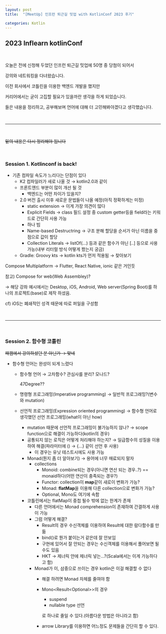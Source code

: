```yaml
---
layout: post
title:  "[MeetUp] 인프런 퇴근길 밋업 with KotlinConf 2023 후기"

categories: Kotlin
---
```


## 2023 Inflearn kotlinConf

<br>

오늘은 전에 신청해 두었던 인프런 퇴근길 밋업에 50명 중 당첨이 되어서

강의와 네트워킹을 다녀왔습니다.

이전 회사에서 코틀린을 이용한 백엔드 개발을 했지만

커리어에서는 굳이 고집할 필요가 있을까란 생각을 하게 되었습니다.

들은 내용을 정리하고, 공부해보며 언어에 대해 더 고민해봐야겠다고 생각했습니다.

<br>

***

<br>

~~밑의 내용은 다시 정리해야 됩니다~~

<br>

### Session 1. Kotlinconf is back!

- 기존 컴파일 속도가 느리다는 단점이 있다
    - K2 컴파일러가 새로 나올 것 → kotlin2.0과 같이
    - 프론트엔드 부분이 많이 개선 될 것
        - 백엔드는 어떤 차이가 있을지?
    - 2.0 버전 출시 이후 새로운 문법들이 나올 예정(아직 정확하게는 미정)
        - static extension → 이게 가장 의견이 많다
        - Explicit Fields → class 필드 설정 중 custom getter등을 field라는 키워드로 간단히 사용 가능
        - 하나 빔
        - Name-based Destructring → 구조 분해 할당을 순서가 아닌 이름을 중점으로 값이 할당
        - Collection Literals → listOf(…) 등과 같은 함수가 아닌 [..] 등으로 사용 가능(내부 리터럴 방식 어떻게 짰는지 궁금)
    - Gradle: Groovy kts → kotlin kts가 먼저 적용됨 → 찾아보기

Compose Multiplatform → Flutter, React Native, ionic 같은 거인듯

참고) Compose for web(Web Assembley)?

→ 해당 강좌 예시에서는 Desktop, iOS, Android, Web server(Spring Boot)를 하나의 프로젝트(base)로 제작 하셨음.

cf) iOS는 폐쇄적인 성격 때문에 따로 퍼일을 구성함

<br>

---

<br>

### Session 2. 함수형 코틀린

~~패캠에서 강의하셨던 분 아닌가 → 맞네~~

- 함수형 언어는 완성이 되게 느렸다
    - 함수형 언어 → 고차함수? 관심사를 분리? 모나드?
        
        47Degree?? 
        
    - 명령형 프로그래밍(Imperative programming) → 일반적  프로그래밍?(변수와 mutation)
    - 선언적 프로그래밍(Expression oriented programming) → 함수형 언어로 생각했던 선언 프로그래밍(what이 아닌 how)
        - mutation 때문에 선언적 프로그래밍이 불가능하지 않나? → scope function으로 해결이 가능하다(kotlin의 경우)
        - 공통되지 않는 로직은 어떻게 처리해야 하는지? → 일급함수의 성질을 이용하여 해결(파라미터에 () → {…} 같이 선언 후 사용)
            - 이 경우는 유닛 테스트시에도 사용 가능
        - Monad(뭔지 좀 더 알아보기) → 용어에 너무 매료되지 말자
            - collections
                - Monoid:  combine되는 경우(아니면 연산 되는 경우..?) == monaid하다(어떤 연산이 충족되는 경우?)
                - Functor: collection이 **map**같이 새로이 변화가 가능?
                - Monad: **flatMap**을 이용해 다른 collection으로 변화가 가능?
                - Optional, Mono도 여기에 속함
        - 코틀린에서는  flatMap이 중첩 될수 밖에 없는 한계가 존재
            - 다른 언어에서는 Monad comprehension이 존재하여 간결하게 사용이 가능
            - 그럼 어떻게 해결?
                - Result의 경우 수신객체를 이용하여 Result에 대한 람다함수를 만듦
                - bind()로 뭔가 붙이는거 같은데 잘 안보임
                - 구현에 있어서 잘 안되는 경우는 수신객체를 이용해서 풀어보면 될 수도 있음
                - HKT → 제너릭 안에 제너릭 넣는…?(Scala에서는 이게 가능하다고 함)
            - Monad가 이, 삼중으로 쓰이는 경우 kotlin은 이걸 해결할 수 없다
                - 해결 하려면 Monad 자체를 줄여야 함
                - Mono<Result<Optional<T>>>의 경우
                    - suspend
                    - nullable type 선언
                    
                    로 하나로 줄일 수 있다.(아름다운 방법은 아니라고 함)
                    
                - arrow Library를 이용하면 어느정도 문제들을 간단히 할 수 있다.